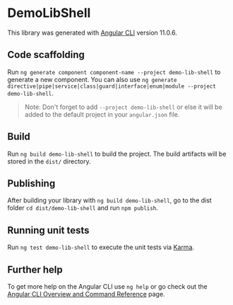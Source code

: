 # DemoLibShell

This library was generated with [Angular CLI](https://github.com/angular/angular-cli) version 11.0.6.

## Code scaffolding

Run `ng generate component component-name --project demo-lib-shell` to generate a new component. You can also use `ng generate directive|pipe|service|class|guard|interface|enum|module --project demo-lib-shell`.
> Note: Don't forget to add `--project demo-lib-shell` or else it will be added to the default project in your `angular.json` file. 

## Build

Run `ng build demo-lib-shell` to build the project. The build artifacts will be stored in the `dist/` directory.

## Publishing

After building your library with `ng build demo-lib-shell`, go to the dist folder `cd dist/demo-lib-shell` and run `npm publish`.

## Running unit tests

Run `ng test demo-lib-shell` to execute the unit tests via [Karma](https://karma-runner.github.io).

## Further help

To get more help on the Angular CLI use `ng help` or go check out the [Angular CLI Overview and Command Reference](https://angular.io/cli) page.

